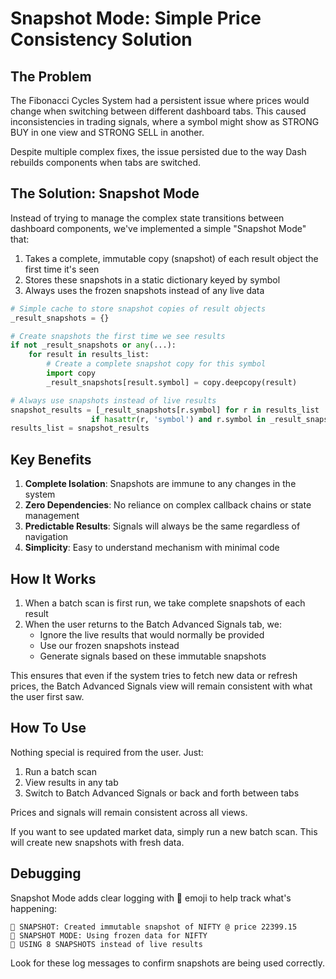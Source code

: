 # Snapshot Mode: Simple Price Consistency Solution

## The Problem

The Fibonacci Cycles System had a persistent issue where prices would change when switching between different dashboard tabs. This caused inconsistencies in trading signals, where a symbol might show as STRONG BUY in one view and STRONG SELL in another.

Despite multiple complex fixes, the issue persisted due to the way Dash rebuilds components when tabs are switched.

## The Solution: Snapshot Mode

Instead of trying to manage the complex state transitions between dashboard components, we've implemented a simple "Snapshot Mode" that:

1. Takes a complete, immutable copy (snapshot) of each result object the first time it's seen
2. Stores these snapshots in a static dictionary keyed by symbol
3. Always uses the frozen snapshots instead of any live data

```python
# Simple cache to store snapshot copies of result objects
_result_snapshots = {}

# Create snapshots the first time we see results
if not _result_snapshots or any(...):
    for result in results_list:
        # Create a complete snapshot copy for this symbol
        import copy
        _result_snapshots[result.symbol] = copy.deepcopy(result)

# Always use snapshots instead of live results
snapshot_results = [_result_snapshots[r.symbol] for r in results_list 
                  if hasattr(r, 'symbol') and r.symbol in _result_snapshots]
results_list = snapshot_results
```

## Key Benefits

1. **Complete Isolation**: Snapshots are immune to any changes in the system
2. **Zero Dependencies**: No reliance on complex callback chains or state management
3. **Predictable Results**: Signals will always be the same regardless of navigation
4. **Simplicity**: Easy to understand mechanism with minimal code

## How It Works

1. When a batch scan is first run, we take complete snapshots of each result
2. When the user returns to the Batch Advanced Signals tab, we:
   - Ignore the live results that would normally be provided
   - Use our frozen snapshots instead
   - Generate signals based on these immutable snapshots

This ensures that even if the system tries to fetch new data or refresh prices, the Batch Advanced Signals view will remain consistent with what the user first saw.

## How To Use

Nothing special is required from the user. Just:

1. Run a batch scan
2. View results in any tab
3. Switch to Batch Advanced Signals or back and forth between tabs

Prices and signals will remain consistent across all views.

If you want to see updated market data, simply run a new batch scan. This will create new snapshots with fresh data.

## Debugging

Snapshot Mode adds clear logging with 📸 emoji to help track what's happening:

```
📸 SNAPSHOT: Created immutable snapshot of NIFTY @ price 22399.15
📸 SNAPSHOT MODE: Using frozen data for NIFTY
📸 USING 8 SNAPSHOTS instead of live results
```

Look for these log messages to confirm snapshots are being used correctly.